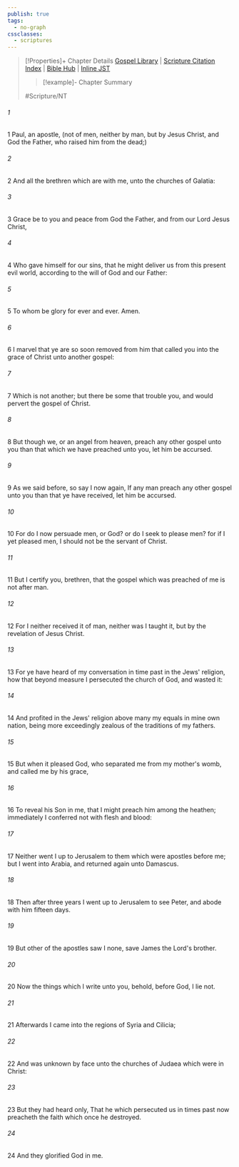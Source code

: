 ```yaml
---
publish: true
tags:
  - no-graph
cssclasses:
  - scriptures
---
```

>[!Properties]+ Chapter Details
>[Gospel Library](https://churchofjesuschrist.org/study/scriptures/nt/gal/1?lang=eng)    |    [Scripture Citation Index](https://scriptures.byu.edu/#09401::c09401)    |    [Bible Hub](https://biblehub.com/galatians/1.htm)    |    [Inline JST](https://scripturetoolbox.com/html/ic/Galatians/1.html)
>>[!example]- Chapter Summary
>> 
> 
>
>#Scripture/NT
###### 1
1 Paul, an apostle, (not of men, neither by man, but by Jesus Christ, and God the Father, who raised him from the dead;)
###### 2
2 And all the brethren which are with me, unto the churches of Galatia:
###### 3
3 Grace be to you and peace from God the Father, and from our Lord Jesus Christ,
###### 4
4 Who gave himself for our sins, that he might deliver us from this present evil world, according to the will of God and our Father:
###### 5
5 To whom be glory for ever and ever. Amen.
###### 6
6 I marvel that ye are so soon removed from him that called you into the grace of Christ unto another gospel:
###### 7
7 Which is not another; but there be some that trouble you, and would pervert the gospel of Christ.
###### 8
8 But though we, or an angel from heaven, preach any other gospel unto you than that which we have preached unto you, let him be accursed.
###### 9
9 As we said before, so say I now again, If any man preach any other gospel unto you than that ye have received, let him be accursed.
###### 10
10 For do I now persuade men, or God? or do I seek to please men? for if I yet pleased men, I should not be the servant of Christ.
###### 11
11 But I certify you, brethren, that the gospel which was preached of me is not after man.
###### 12
12 For I neither received it of man, neither was I taught it, but by the revelation of Jesus Christ.
###### 13
13 For ye have heard of my conversation in time past in the Jews' religion, how that beyond measure I persecuted the church of God, and wasted it:
###### 14
14 And profited in the Jews' religion above many my equals in mine own nation, being more exceedingly zealous of the traditions of my fathers.
###### 15
15 But when it pleased God, who separated me from my mother's womb, and called me by his grace,
###### 16
16 To reveal his Son in me, that I might preach him among the heathen; immediately I conferred not with flesh and blood:
###### 17
17 Neither went I up to Jerusalem to them which were apostles before me; but I went into Arabia, and returned again unto Damascus.
###### 18
18 Then after three years I went up to Jerusalem to see Peter, and abode with him fifteen days.
###### 19
19 But other of the apostles saw I none, save James the Lord's brother.
###### 20
20 Now the things which I write unto you, behold, before God, I lie not.
###### 21
21 Afterwards I came into the regions of Syria and Cilicia;
###### 22
22 And was unknown by face unto the churches of Judaea which were in Christ:
###### 23
23 But they had heard only, That he which persecuted us in times past now preacheth the faith which once he destroyed.
###### 24
24 And they glorified God in me.
